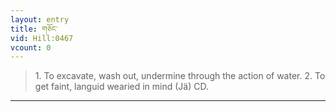 ```yaml
---
layout: entry
title: གཅོང་
vid: Hill:0467
vcount: 0
---
```

> 1\. To excavate, wash out, undermine through the action of water\. 2\. To get faint, languid wearied in mind (Jä) CD\.


---

